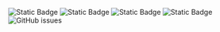 ![Static Badge](https://img.shields.io/badge/blacklists-61-000000) ![Static Badge](https://img.shields.io/badge/blacklisted-2983607-cc0000) ![Static Badge](https://img.shields.io/badge/whitelisted-2254-00CC00) ![Static Badge](https://img.shields.io/badge/streaming_blacklist-28107-000000) ![GitHub issues](https://img.shields.io/github/issues/fabriziosalmi/blacklists)
